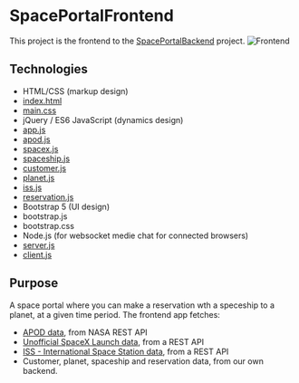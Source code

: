 # SpacePortalFrontend
This project is the frontend to the [SpacePortalBackend](https://github.com/RonniKahalani/SpacePortalBackend) project.
![Frontend](https://user-images.githubusercontent.com/8819076/186982448-eb34f465-60ae-4706-81d6-263b153c9b6c.png)

## Technologies
- HTML/CSS (markup design)
-  [index.html](https://github.com/RonniKahalani/SpacePortalFrontend/blob/master/html/index.html)
-  [main.css](https://github.com/RonniKahalani/SpacePortalFrontend/blob/master/css/main.css)
- jQuery / ES6 JavaScript (dynamics design)
-   [app.js](https://github.com/RonniKahalani/SpacePortalFrontend/blob/master/js/app.js)
-   [apod.js](https://github.com/RonniKahalani/SpacePortalFrontend/blob/master/js/apod.js)
-   [spacex.js](https://github.com/RonniKahalani/SpacePortalFrontend/blob/master/js/spacex.js)
-   [spaceship.js](https://github.com/RonniKahalani/SpacePortalFrontend/blob/master/js/spaceship.js)
-   [customer.js](https://github.com/RonniKahalani/SpacePortalFrontend/blob/master/js/customer.js)
-   [planet.js](https://github.com/RonniKahalani/SpacePortalFrontend/blob/master/js/planet.js)
-   [iss.js](https://github.com/RonniKahalani/SpacePortalFrontend/blob/master/js/iss.js)
-   [reservation.js](https://github.com/RonniKahalani/SpacePortalFrontend/blob/master/js/reservation.js)
- Bootstrap 5 (UI design)
-  bootstrap.js
-  bootstrap.css
- Node.js (for websocket medie chat for connected browsers)
-  [server.js](https://github.com/RonniKahalani/SpacePortalFrontend/blob/master/js/server.js)
-  [client.js](https://github.com/RonniKahalani/SpacePortalFrontend/blob/master/js/client.js)

## Purpose
A space portal where you can make a reservation wth a speceship to a planet, at a given time period.
The frontend app fetches:
- [APOD data](https://api.wheretheiss.at/v1/satellites/25544), from NASA REST API 
- [Unofficial SpaceX Launch data](https://api.spacexdata.com/v2/launches), from a REST API
- [ISS - International Space Station data](https://api.wheretheiss.at/v1/satellites/25544), from a REST API
- Customer, planet, spaceship and reservation data, from our own backend.

